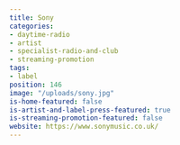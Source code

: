 ```yaml
---
title: Sony
categories:
- daytime-radio
- artist
- specialist-radio-and-club
- streaming-promotion
tags:
- label
position: 146
image: "/uploads/sony.jpg"
is-home-featured: false
is-artist-and-label-press-featured: true
is-streaming-promotion-featured: false
website: https://www.sonymusic.co.uk/
---
```


